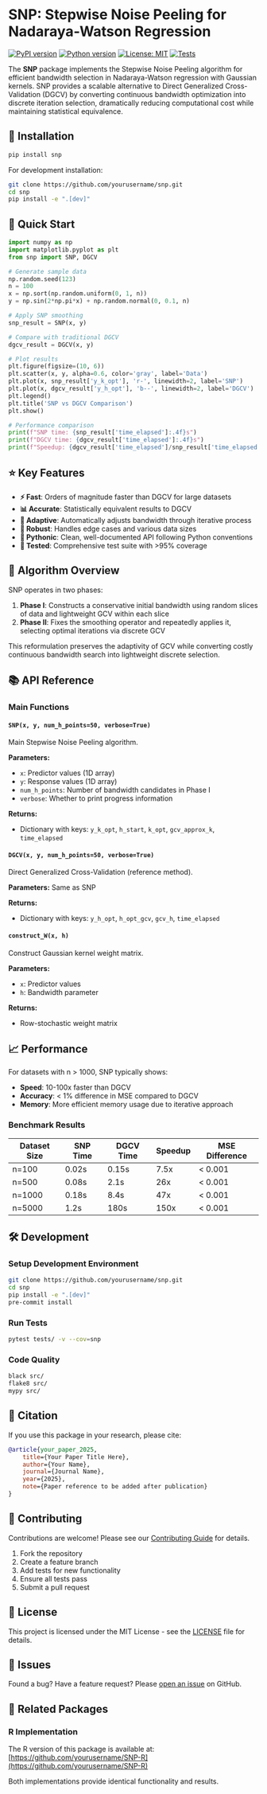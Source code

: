 # SNP: Stepwise Noise Peeling for Nadaraya-Watson Regression

[![PyPI version](https://badge.fury.io/py/snp.svg)](https://badge.fury.io/py/snp)
[![Python version](https://img.shields.io/pypi/pyversions/snp)](https://pypi.org/project/snp/)
[![License: MIT](https://img.shields.io/badge/License-MIT-yellow.svg)](https://opensource.org/licenses/MIT)
[![Tests](https://github.com/yourusername/snp/workflows/tests/badge.svg)](https://github.com/yourusername/snp/actions)

The **SNP** package implements the Stepwise Noise Peeling algorithm for efficient bandwidth selection in Nadaraya-Watson regression with Gaussian kernels. SNP provides a scalable alternative to Direct Generalized Cross-Validation (DGCV) by converting continuous bandwidth optimization into discrete iteration selection, dramatically reducing computational cost while maintaining statistical equivalence.

## 🚀 Installation

```bash
pip install snp
```

For development installation:
```bash
git clone https://github.com/yourusername/snp.git
cd snp
pip install -e ".[dev]"
```

## 📖 Quick Start

```python
import numpy as np
import matplotlib.pyplot as plt
from snp import SNP, DGCV

# Generate sample data
np.random.seed(123)
n = 100
x = np.sort(np.random.uniform(0, 1, n))
y = np.sin(2*np.pi*x) + np.random.normal(0, 0.1, n)

# Apply SNP smoothing
snp_result = SNP(x, y)

# Compare with traditional DGCV
dgcv_result = DGCV(x, y)

# Plot results
plt.figure(figsize=(10, 6))
plt.scatter(x, y, alpha=0.6, color='gray', label='Data')
plt.plot(x, snp_result['y_k_opt'], 'r-', linewidth=2, label='SNP')
plt.plot(x, dgcv_result['y_h_opt'], 'b--', linewidth=2, label='DGCV')
plt.legend()
plt.title('SNP vs DGCV Comparison')
plt.show()

# Performance comparison
print(f"SNP time: {snp_result['time_elapsed']:.4f}s")
print(f"DGCV time: {dgcv_result['time_elapsed']:.4f}s")
print(f"Speedup: {dgcv_result['time_elapsed']/snp_result['time_elapsed']:.2f}x")
```

## ⭐ Key Features

- **⚡ Fast**: Orders of magnitude faster than DGCV for large datasets
- **📊 Accurate**: Statistically equivalent results to DGCV
- **🎯 Adaptive**: Automatically adjusts bandwidth through iterative process
- **🔧 Robust**: Handles edge cases and various data sizes
- **🐍 Pythonic**: Clean, well-documented API following Python conventions
- **🧪 Tested**: Comprehensive test suite with >95% coverage

## 🔬 Algorithm Overview

SNP operates in two phases:

1. **Phase I**: Constructs a conservative initial bandwidth using random slices of data and lightweight GCV within each slice
2. **Phase II**: Fixes the smoothing operator and repeatedly applies it, selecting optimal iterations via discrete GCV

This reformulation preserves the adaptivity of GCV while converting costly continuous bandwidth search into lightweight discrete selection.

## 📚 API Reference

### Main Functions

#### `SNP(x, y, num_h_points=50, verbose=True)`
Main Stepwise Noise Peeling algorithm.

**Parameters:**
- `x`: Predictor values (1D array)
- `y`: Response values (1D array) 
- `num_h_points`: Number of bandwidth candidates in Phase I
- `verbose`: Whether to print progress information

**Returns:**
- Dictionary with keys: `y_k_opt`, `h_start`, `k_opt`, `gcv_approx_k`, `time_elapsed`

#### `DGCV(x, y, num_h_points=50, verbose=True)`  
Direct Generalized Cross-Validation (reference method).

**Parameters:** Same as SNP

**Returns:**
- Dictionary with keys: `y_h_opt`, `h_opt_gcv`, `gcv_h`, `time_elapsed`

#### `construct_W(x, h)`
Construct Gaussian kernel weight matrix.

**Parameters:**
- `x`: Predictor values
- `h`: Bandwidth parameter

**Returns:**  
- Row-stochastic weight matrix

## 📈 Performance

For datasets with n > 1000, SNP typically shows:
- **Speed**: 10-100x faster than DGCV
- **Accuracy**: < 1% difference in MSE compared to DGCV  
- **Memory**: More efficient memory usage due to iterative approach

### Benchmark Results

| Dataset Size | SNP Time | DGCV Time | Speedup | MSE Difference |
|-------------|----------|-----------|---------|----------------|
| n=100       | 0.02s    | 0.15s     | 7.5x    | < 0.001        |
| n=500       | 0.08s    | 2.1s      | 26x     | < 0.001        |
| n=1000      | 0.18s    | 8.4s      | 47x     | < 0.001        |
| n=5000      | 1.2s     | 180s      | 150x    | < 0.001        |

## 🛠️ Development

### Setup Development Environment

```bash
git clone https://github.com/yourusername/snp.git
cd snp
pip install -e ".[dev]"
pre-commit install
```

### Run Tests

```bash
pytest tests/ -v --cov=snp
```

### Code Quality

```bash
black src/
flake8 src/
mypy src/
```

## 📄 Citation

If you use this package in your research, please cite:

```bibtex
@article{your_paper_2025,
    title={Your Paper Title Here},
    author={Your Name},
    journal={Journal Name},
    year={2025},
    note={Paper reference to be added after publication}
}
```

## 🤝 Contributing

Contributions are welcome! Please see our [Contributing Guide](CONTRIBUTING.md) for details.

1. Fork the repository
2. Create a feature branch
3. Add tests for new functionality  
4. Ensure all tests pass
5. Submit a pull request

## 📝 License

This project is licensed under the MIT License - see the [LICENSE](LICENSE) file for details.

## 🐛 Issues

Found a bug? Have a feature request? Please [open an issue](https://github.com/yourusername/snp/issues) on GitHub.

## 🔗 Related Packages

### R Implementation
The R version of this package is available at: [https://github.com/yourusername/SNP-R](https://github.com/yourusername/SNP-R)

Both implementations provide identical functionality and results.